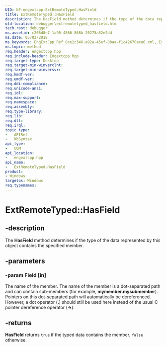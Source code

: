 ```yaml
---
UID: NF:engextcpp.ExtRemoteTyped.HasField
title: ExtRemoteTyped::HasField
description: The HasField method determines if the type of the data represented by this object contains the specified member.
old-location: debugger\extremotetyped_hasfield.htm
tech.root: debugger
ms.assetid: c206d8e7-1a90-4866-868b-20275a52e2dd
ms.date: 05/03/2018
ms.keywords: EngExtCpp_Ref_8ce2c346-a92a-45ef-8baa-f1c42670aca6.xml, ExtRemoteTyped interface [Windows Debugging],HasField method, ExtRemoteTyped.HasField, ExtRemoteTyped::HasField, HasField, HasField method [Windows Debugging], HasField method [Windows Debugging],ExtRemoteTyped interface, debugger.extremotetyped_hasfield
ms.topic: method
req.header: engextcpp.hpp
req.include-header: Engextcpp.hpp
req.target-type: Desktop
req.target-min-winverclnt: 
req.target-min-winversvr: 
req.kmdf-ver: 
req.umdf-ver: 
req.ddi-compliance: 
req.unicode-ansi: 
req.idl: 
req.max-support: 
req.namespace: 
req.assembly: 
req.type-library: 
req.lib: 
req.dll: 
req.irql: 
topic_type:
-	APIRef
-	kbSyntax
api_type:
-	COM
api_location:
-	engextcpp.hpp
api_name:
-	ExtRemoteTyped.HasField
product:
- Windows
targetos: Windows
req.typenames: 
---
```


# ExtRemoteTyped::HasField


## -description


The <b>HasField</b> method determines if the type of the data represented by this object contains the specified member.


## -parameters




### -param Field [in]

The name of the member.  The name of the member is a dot-separated path and can contain sub-members (for example, <b>mymember.mysubmember</b>).  Pointers on this dot-separated path will automatically be dereferenced. However, a dot operator (<b>.</b>) should still be used here instead of the usual C pointer dereference operator (<b>-&gt;</b>).


## -returns



<b>HasField</b> returns <code>true</code> if the typed data contains the member; <code>false</code> otherwise.



